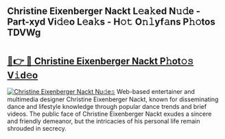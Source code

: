 ## Christine Eixenberger Nackt L𝚎a𝚔ed N𝚞𝚍e - Part-xyd Vi𝚍𝚎o L𝚎a𝚔s - H𝚘𝚝 O𝚗𝚕yf𝚊ns P𝚑𝚘tos TDVWg

# <h2><a href="http://kfenqk.oniu.top/?m=Christine+Eixenberger+Nackt">🔗👉 🔴 Christine Eixenberger Nackt P𝚑ot𝚘𝚜 V𝚒d𝚎o</a></h2>

[![Christine Eixenberger Nackt Nu𝚍e𝚜](https://i.imgur.com/0qMVB7G.gif)](http://kfenqk.oniu.top/?m=Christine+Eixenberger+Nackt)
Web-based entertainer and multimedia designer Christine Eixenberger Nackt, known for disseminating dance and lifestyle knowledge through popular dance trends and brief videos. The public face of Christine Eixenberger Nackt exudes a sincere and friendly demeanor, but the intricacies of his personal life remain shrouded in secrecy.  
